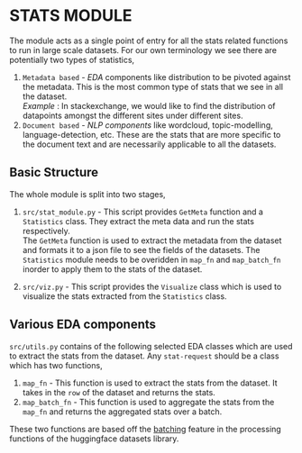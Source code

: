 # STATS MODULE
The module acts as a single point of entry for all the stats related functions to run in large scale datasets. For our own terminology we see there are potentially two types of statistics,
1. `Metadata based` - *EDA* components like distribution to be pivoted against the metadata. This is the most common type of stats that we see in all the dataset.    
*Example* : In stackexchange, we would like to find the distribution of datapoints amongst the different sites under different sites.
2. `Document based` - *NLP components* like wordcloud, topic-modelling, language-detection, etc. These are the stats that are more specific to the document text and are necessarily applicable to all the datasets.
## Basic Structure
The whole module is split into two stages,
1. `src/stat_module.py` - This script provides `GetMeta` function and a `Statistics` class. They extract the meta data and run the stats respectively.    
The `GetMeta` function is used to extract the metadata from the dataset and formats it to a json file to see the fields of the datasets. The `Statistics` module needs to be overidden in `map_fn` and `map_batch_fn` inorder to apply them to the stats of the dataset.

2. `src/viz.py` - This script provides the `Visualize` class which is used to visualize the stats extracted from the `Statistics` class.

## Various EDA components
`src/utils.py` contains of the following selected EDA classes which are used to extract the stats from the dataset. Any `stat-request` should be a class which has two functions,
1. `map_fn` - This function is used to extract the stats from the dataset. It takes in the `row` of the dataset and returns the stats.
2. `map_batch_fn` - This function is used to aggregate the stats from the `map_fn` and returns the aggregated stats over a batch.

These two functions are based off the [batching](https://huggingface.co/docs/datasets/about_map_batch) feature in the processing functions of the huggingface datasets library. 